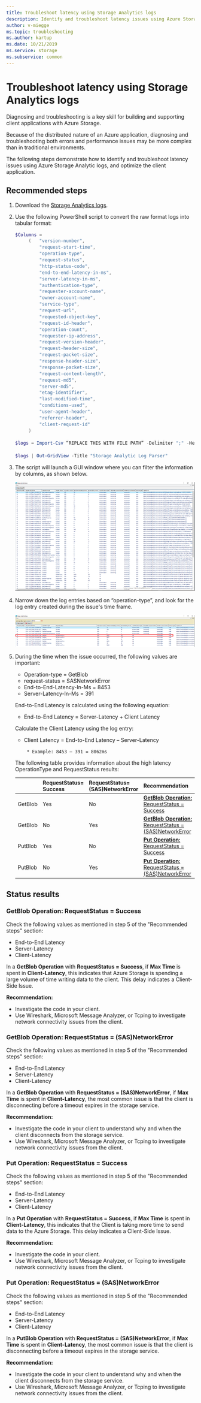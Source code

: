```yaml
---
title: Troubleshoot latency using Storage Analytics logs
description: Identify and troubleshoot latency issues using Azure Storage Analytic logs, and optimize the client application.
author: v-miegge
ms.topic: troubleshooting
ms.author: kartup
ms.date: 10/21/2019
ms.service: storage
ms.subservice: common
---
```


# Troubleshoot latency using Storage Analytics logs

Diagnosing and troubleshooting is a key skill for building and supporting client applications with Azure Storage.

Because of the distributed nature of an Azure application, diagnosing and troubleshooting both errors and performance issues may be more complex than in traditional environments.

The following steps demonstrate how to identify and troubleshoot latency issues using Azure Storage Analytic logs, and optimize the client application.

## Recommended steps

1. Download the [Storage Analytics logs](https://docs.microsoft.com/azure/storage/common/storage-analytics-logging#download-storage-logging-log-data).

2. Use the following PowerShell script to convert the raw format logs into tabular format:

   ```Powershell
   $Columns = 
        (   "version-number",
            "request-start-time",
            "operation-type",
            "request-status",
            "http-status-code",
            "end-to-end-latency-in-ms",
            "server-latency-in-ms",
            "authentication-type",
            "requester-account-name",
            "owner-account-name",
            "service-type",
            "request-url",
            "requested-object-key",
            "request-id-header",
            "operation-count",
            "requester-ip-address",
            "request-version-header",
            "request-header-size",
            "request-packet-size",
            "response-header-size",
            "response-packet-size",
            "request-content-length",
            "request-md5",
            "server-md5",
            "etag-identifier",
            "last-modified-time",
            "conditions-used",
            "user-agent-header",
            "referrer-header",
            "client-request-id"
        )

   $logs = Import-Csv “REPLACE THIS WITH FILE PATH” -Delimiter ";" -Header $Columns

   $logs | Out-GridView -Title "Storage Analytic Log Parser"
   ```

3. The script will launch a GUI window where you can filter the information by columns, as shown below.

   ![Storage Analytic Log Parser Window](media/troubleshoot-latency-storage-analytics-logs/storage-analytic-log-parser-window.png)
 
4. Narrow down the log entries based on “operation-type”, and look for the log entry created during the issue's time frame.

   ![Operation-type log entries](media/troubleshoot-latency-storage-analytics-logs/operation-type.png)

5. During the time when the issue occurred, the following values are important:

   * Operation-type = GetBlob
   * request-status = SASNetworkError
   * End-to-End-Latency-In-Ms = 8453
   * Server-Latency-In-Ms = 391

   End-to-End Latency is calculated using the following equation:

   * End-to-End Latency = Server-Latency + Client Latency

   Calculate the Client Latency using the log entry:

   * Client Latency = End-to-End Latency – Server-Latency

          * Example: 8453 – 391 = 8062ms

   The following table provides information about the high latency OperationType and RequestStatus results:

   |   |RequestStatus=<br>Success|RequestStatus=<br>(SAS)NetworkError|Recommendation|
   |---|---|---|---|
   |GetBlob|Yes|No|[**GetBlob Operation:** RequestStatus = Success](#getblob-operation-requeststatus--success)|
   |GetBlob|No|Yes|[**GetBlob Operation:** RequestStatus = (SAS)NetworkError](#getblob-operation-requeststatus--sasnetworkerror)|
   |PutBlob|Yes|No|[**Put Operation:** RequestStatus = Success](#put-operation-requeststatus--success)|
   |PutBlob|No|Yes|[**Put Operation:** RequestStatus = (SAS)NetworkError](#put-operation-requeststatus--sasnetworkerror)|

## Status results

### GetBlob Operation: RequestStatus = Success

Check the following values as mentioned in step 5 of the "Recommended steps" section:

* End-to-End Latency
* Server-Latency
* Client-Latency

In a **GetBlob Operation** with **RequestStatus = Success**, if **Max Time** is spent in **Client-Latency**, this indicates that Azure Storage is spending a large volume of time writing data to the client. This delay indicates a Client-Side Issue.

**Recommendation:**

* Investigate the code in your client.
* Use Wireshark, Microsoft Message Analyzer, or Tcping to investigate network connectivity issues from the client. 

### GetBlob Operation: RequestStatus = (SAS)NetworkError

Check the following values as mentioned in step 5 of the "Recommended steps" section:

* End-to-End Latency
* Server-Latency
* Client-Latency

In a **GetBlob Operation** with **RequestStatus = (SAS)NetworkError**, if **Max Time** is spent in **Client-Latency**, the most common issue is that the client is disconnecting before a timeout expires in the storage service.

**Recommendation:**

* Investigate the code in your client to understand why and when the client disconnects from the storage service.
* Use Wireshark, Microsoft Message Analyzer, or Tcping to investigate network connectivity issues from the client. 

### Put Operation: RequestStatus = Success

Check the following values as mentioned in step 5 of the "Recommended steps" section:

* End-to-End Latency
* Server-Latency
* Client-Latency

In a **Put Operation** with **RequestStatus = Success**, if **Max Time** is spent in **Client-Latency**, this indicates that the Client is taking more time to send data to the Azure Storage. This delay indicates a Client-Side Issue.

**Recommendation:**

* Investigate the code in your client.
* Use Wireshark, Microsoft Message Analyzer, or Tcping to investigate network connectivity issues from the client. 

### Put Operation: RequestStatus = (SAS)NetworkError

Check the following values as mentioned in step 5 of the "Recommended steps" section:

* End-to-End Latency
* Server-Latency
* Client-Latency

In a **PutBlob Operation** with **RequestStatus = (SAS)NetworkError**, if **Max Time** is spent in **Client-Latency**, the most common issue is that the client is disconnecting before a timeout expires in the storage service.

**Recommendation:**

* Investigate the code in your client to understand why and when the client disconnects from the storage service.
* Use Wireshark, Microsoft Message Analyzer, or Tcping to investigate network connectivity issues from the client.

